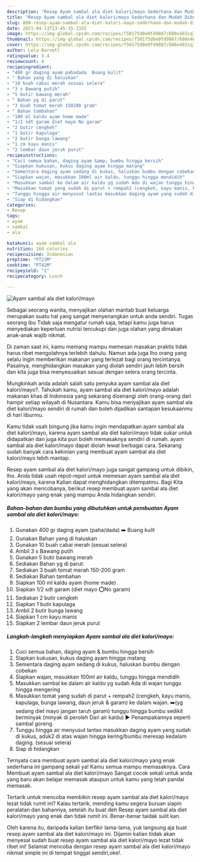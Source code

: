 ```yaml
---
description: "Resep Ayam sambal ala diet kalori/mayo Sederhana dan Mudah Dibuat"
title: "Resep Ayam sambal ala diet kalori/mayo Sederhana dan Mudah Dibuat"
slug: 860-resep-ayam-sambal-ala-diet-kalori-mayo-sederhana-dan-mudah-dibuat
date: 2021-04-13T23:45:15.133Z
image: https://img-global.cpcdn.com/recipes/f50175d8e0fd9887/680x482cq70/ayam-sambal-ala-diet-kalorimayo-foto-resep-utama.jpg
thumbnail: https://img-global.cpcdn.com/recipes/f50175d8e0fd9887/680x482cq70/ayam-sambal-ala-diet-kalorimayo-foto-resep-utama.jpg
cover: https://img-global.cpcdn.com/recipes/f50175d8e0fd9887/680x482cq70/ayam-sambal-ala-diet-kalorimayo-foto-resep-utama.jpg
author: Lela Barnett
ratingvalue: 3.4
reviewcount: 4
recipeingredient:
- "400 gr daging ayam pahadada  Buang kulit"
- " Bahan yang di haluskan"
- "10 buah cabai merah sesuai selera"
- "3 s Bawang putih"
- "5 butir bawang merah"
- " Bahan yg di parut"
- "3 buah tomat merah 150200 gram"
- " Bahan tambahan"
- "100 ml kaldu ayam home made"
- "1/2 sdt garam diet mayo No garam"
- "2 butir cengkeh"
- "1 butir kapulaga"
- "2 butir bunga lawang"
- "1 cm kayu manis"
- "2 lembar daun jeruk purut"
recipeinstructions:
- "Cuci semua bahan, daging ayam &amp; bumbu hingga bersih"
- "Siapkan kukusan, kukus daging ayam hingga matang"
- "Sementara daging ayam sedang di kukus, haluskan bumbu dengan cobekan"
- "Siapkan wajan, masukkan 100ml air kaldu, tunggu hingga mendidih"
- "Masukkan sambal ke dalam air kaldu yg sudah Ada di wajan tunggu hingga mengering"
- "Masukkan tomat yang sudah di parut + rempah2 (cengkeh, kayu manis, kapulaga, bunga lawang, daun jeruk &amp; garam) ke dalam wajan. ➡️(yg sedang diet mayo jangan taruh garam) tunggu hingga bumbu sedikit berminyak (minyak di peroleh Dari air kaldu) ▶️ Penampakannya seperti sambal goreng"
- "Tunggu hingga air menyusut lantas masukkan daging ayam yang sudah di kukus, aduk2 di atas wajan hingga kering/bumbu meresap kedalam daging. (sesuai selera)"
- "Siap di hidangkan"
categories:
- Resep
tags:
- ayam
- sambal
- ala

katakunci: ayam sambal ala 
nutrition: 164 calories
recipecuisine: Indonesian
preptime: "PT23M"
cooktime: "PT42M"
recipeyield: "1"
recipecategory: Lunch

---
```



![Ayam sambal ala diet kalori/mayo](https://img-global.cpcdn.com/recipes/f50175d8e0fd9887/680x482cq70/ayam-sambal-ala-diet-kalorimayo-foto-resep-utama.jpg)

Sebagai seorang wanita, menyajikan olahan mantab buat keluarga merupakan suatu hal yang sangat menyenangkan untuk anda sendiri. Tugas seorang ibu Tidak saja mengatur rumah saja, tetapi kamu juga harus menyediakan keperluan nutrisi tercukupi dan juga olahan yang dimakan anak-anak wajib nikmat.

Di zaman  saat ini, kamu memang mampu memesan masakan praktis tidak harus ribet mengolahnya terlebih dahulu. Namun ada juga lho orang yang selalu ingin memberikan makanan yang terlezat bagi orang tercintanya. Pasalnya, menghidangkan masakan yang diolah sendiri jauh lebih bersih dan kita juga bisa menyesuaikan sesuai dengan selera orang tercinta. 



Mungkinkah anda adalah salah satu penyuka ayam sambal ala diet kalori/mayo?. Tahukah kamu, ayam sambal ala diet kalori/mayo adalah makanan khas di Indonesia yang sekarang disenangi oleh orang-orang dari hampir setiap wilayah di Nusantara. Kamu bisa menyajikan ayam sambal ala diet kalori/mayo sendiri di rumah dan boleh dijadikan santapan kesukaanmu di hari liburmu.

Kamu tidak usah bingung jika kamu ingin mendapatkan ayam sambal ala diet kalori/mayo, karena ayam sambal ala diet kalori/mayo tidak sukar untuk didapatkan dan juga kita pun boleh memasaknya sendiri di rumah. ayam sambal ala diet kalori/mayo dapat diolah lewat berbagai cara. Sekarang sudah banyak cara kekinian yang membuat ayam sambal ala diet kalori/mayo lebih mantap.

Resep ayam sambal ala diet kalori/mayo juga sangat gampang untuk dibikin, lho. Anda tidak usah repot-repot untuk memesan ayam sambal ala diet kalori/mayo, karena Kalian dapat menghidangkan ditempatmu. Bagi Kita yang akan mencobanya, berikut resep membuat ayam sambal ala diet kalori/mayo yang enak yang mampu Anda hidangkan sendiri.

<!--inarticleads1-->

##### Bahan-bahan dan bumbu yang dibutuhkan untuk pembuatan Ayam sambal ala diet kalori/mayo:

1. Gunakan 400 gr daging ayam (paha/dada) ➡️ Buang kulit
1. Gunakan  Bahan yang di haluskan
1. Gunakan 10 buah cabai merah (sesuai selera)
1. Ambil 3 s Bawang putih
1. Gunakan 5 butir bawang merah
1. Sediakan  Bahan yg di parut:
1. Sediakan 3 buah tomat merah 150-200 gram
1. Sediakan  Bahan tambahan
1. Siapkan 100 ml kaldu ayam (home made)
1. Siapkan 1/2 sdt garam (diet mayo ⭕️No garam)
1. Sediakan 2 butir cengkeh
1. Siapkan 1 butir kapulaga
1. Ambil 2 butir bunga lawang
1. Siapkan 1 cm kayu manis
1. Siapkan 2 lembar daun jeruk purut




<!--inarticleads2-->

##### Langkah-langkah menyiapkan Ayam sambal ala diet kalori/mayo:

1. Cuci semua bahan, daging ayam &amp; bumbu hingga bersih
1. Siapkan kukusan, kukus daging ayam hingga matang
1. Sementara daging ayam sedang di kukus, haluskan bumbu dengan cobekan
1. Siapkan wajan, masukkan 100ml air kaldu, tunggu hingga mendidih
1. Masukkan sambal ke dalam air kaldu yg sudah Ada di wajan tunggu hingga mengering
1. Masukkan tomat yang sudah di parut + rempah2 (cengkeh, kayu manis, kapulaga, bunga lawang, daun jeruk &amp; garam) ke dalam wajan. ➡️(yg sedang diet mayo jangan taruh garam) tunggu hingga bumbu sedikit berminyak (minyak di peroleh Dari air kaldu) ▶️ Penampakannya seperti sambal goreng
1. Tunggu hingga air menyusut lantas masukkan daging ayam yang sudah di kukus, aduk2 di atas wajan hingga kering/bumbu meresap kedalam daging. (sesuai selera)
1. Siap di hidangkan




Ternyata cara membuat ayam sambal ala diet kalori/mayo yang enak sederhana ini gampang sekali ya! Kamu semua mampu memasaknya. Cara Membuat ayam sambal ala diet kalori/mayo Sangat cocok sekali untuk anda yang baru akan belajar memasak ataupun untuk kamu yang telah pandai memasak.

Tertarik untuk mencoba membikin resep ayam sambal ala diet kalori/mayo lezat tidak rumit ini? Kalau tertarik, mending kamu segera buruan siapin peralatan dan bahannya, setelah itu buat deh Resep ayam sambal ala diet kalori/mayo yang enak dan tidak rumit ini. Benar-benar taidak sulit kan. 

Oleh karena itu, daripada kalian berfikir lama-lama, yuk langsung aja buat resep ayam sambal ala diet kalori/mayo ini. Dijamin kalian tiidak akan menyesal sudah buat resep ayam sambal ala diet kalori/mayo lezat tidak ribet ini! Selamat mencoba dengan resep ayam sambal ala diet kalori/mayo nikmat simple ini di tempat tinggal sendiri,oke!.


